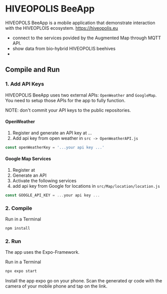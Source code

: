 # HIVEOPOLIS BeeApp

HIVEOPOLS BeeApp is a mobile application that demonstrate interaction with the HIVEOPLOIS ecosystem.
https://hiveopolis.eu

- connect to the services povided by the Augmented Map through MQTT API.
- show data from bio-hybrid HIVEOPOLIS beehives
- 

## Compile and Run

### 1. Add API Keys

HIVEOPOLIS BeeApp uses two external APIs: `OpenWeather` and `GoogleMap`. You need to setup those APIs for the app to fully function.

NOTE: don't commit your API keys to the public repositories.

#### OpenWeather

1. Register and generate an API key at ...
2. Add api key from open weather in `src -> OpenWeatherAPI.js`
```js
const openWeatherKey = '...your api key ...'
```

#### Google Map Services

1. Register at 
2. Generate an API
3. Activate the following services 
4. add api key from Google for locations in `src/Map/location/location.js` 
```js
const GOOGLE_API_KEY = ...your api key ...
```

### 2. Compile

Run in a Terminal 
```sh
npm install
```

### 2. Run

The app uses the Expo-Framework.

Run in a Terminal 
```sh
npx expo start
```

Install the app expo go on your phone. Scan the generated qr code with the camera of your mobile phone and tap on the link. 
